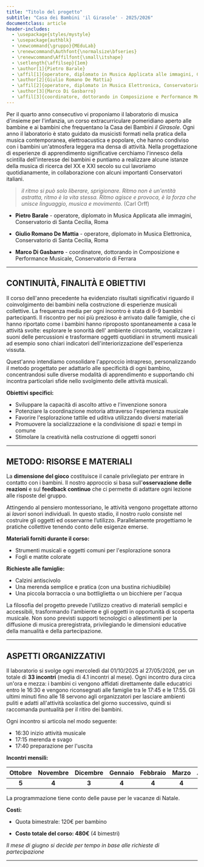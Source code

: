 ```yaml
---
title: "Titolo del progetto"
subtitle: "Casa dei Bambini 'il Girasole' - 2025/2026"
documentclass: article
header-includes:
  - \usepackage{styles/mystyle}
  - \usepackage{authblk}
  - \newcommand{\gruppo}{MEduLab}
  - \renewcommand\Authfont{\normalsize\bfseries}
  - \renewcommand\Affilfont{\small\itshape}
  - \setlength{\affilsep}{1em}
  - \author[1]{Pietro Barale}
  - \affil[1]{operatore, diplomato in Musica Applicata alle immagini, Conservatorio di Santa Cecilia, Roma}
  - \author[2]{Giulio Romano De Mattia}
  - \affil[2]{operatore, diplomato in Musica Elettronica, Conservatorio di Santa Cecilia, Roma}
  - \author[3]{Marco Di Gasbarro}
  - \affil[3]{coordinatore, dottorando in Composizione e Performance Musicale, Conservatorio di Ferrara}
---
```


Per il quarto anno consecutivo vi proponiamo il laboratorio di musica d'insieme per l'infanzia, un corso extracurriculare pomeridiano aperto alle bambine e ai bambini che frequentano la Casa dei Bambini *il Girasole*. Ogni anno il laboratorio è stato guidato da musicisti formati nella pratica della musica contemporanea, elettroacustica e popolare, che hanno condiviso con i bambini un'atmosfera leggera ma densa di attività.
Nella progettazione di esperienze di apprendimento significative cerchiamo l'innesco della scintilla dell'interesse dei bambini e puntiamo a realizzare alcune istanze della musica di ricerca del XX e XXI secolo su cui lavoriamo quotidianamente, in collaborazione con alcuni importanti Conservatori italiani.

>*il ritmo si può solo liberare, sprigionare. Ritmo non è un'entità astratta, ritmo è la vita stessa. Ritmo agisce e provoca, è la forza che unisce linguaggio, musica e movimento.* (Carl Orff)


<!-- **Maestri:** -->

- **Pietro Barale** - operatore, diplomato in Musica Applicata alle immagini, Conservatorio di Santa Cecilia, Roma

- **Giulio Romano De Mattia** - operatore, diplomato in Musica Elettronica, Conservatorio di Santa Cecilia, Roma

- **Marco Di Gasbarro** - coordinatore, dottorando in Composizione e Performance Musicale, Conservatorio di Ferrara




---

## CONTINUITÀ, FINALITÀ E OBIETTIVI

Il corso dell'anno precedente ha evidenziato risultati significativi riguardo il coinvolgimento dei bambini nella costruzione di esperienze musicali collettive. La frequenza media per ogni incontro è stata di 6-9 bambini partecipanti. Il riscontro per noi più prezioso è arrivato dalle famiglie, che ci hanno riportato come i bambini hanno riproposto spontaneamente a casa le attività svolte: esplorare le sonorità dell' ambiente circostante, vocalizzare i suoni delle percussioni e trasformare oggetti quotidiani in strumenti musicali ad esempio sono chiari indicatori dell'interiorizzazione dell'esperienza vissuta.

Quest'anno intendiamo consolidare l'approccio intrapreso, personalizzando il metodo progettato per adattarlo alle specificità di ogni bambino, concentrandosi sulle diverse modalità di apprendimento e supportando chi incontra particolari sfide nello svolgimento delle attività musicali.     

<!--- meglio dirlo a voce durante la riunione
Il progetto si fonda sul principio che l'apprendimento musicale nell'infanzia non produce necessariamente un risultato tangibile nel "saggio di fine anno", ma manifesta il suo valore nel **processo educativo** vissuto, che si concretizza nella coltivazione della capacità di ognuno di **inventare e ri-costruire mondi sonori** attraverso il gioco e la relazione con i maestri e i compagni.
-->

**Obiettivi specifici:**
- Sviluppare la capacità di ascolto attivo e l'invenzione sonora  
- Potenziare la coordinazione motoria attraverso l'esperienza musicale  
- Favorire l'esplorazione tattile ed uditiva utilizzando diversi materiali  
- Promuovere la socializzazione e la condivisione di spazi e tempi in comune  
- Stimolare la creatività nella costruzione di oggetti sonori  


---

## METODO: RISORSE E MATERIALI

La **dimensione del gioco** costituisce il canale privilegiato per entrare in contatto con i bambini. Il nostro approccio si basa sull'**osservazione delle reazioni** e sul **feedback continuo** che ci permette di adattare ogni lezione alle risposte del gruppo.

Attingendo al pensiero montessoriano, le attività vengono progettate attorno ai *lavori* sonori individuali. In questo stadio, il nostro ruolo consiste nel costruire gli oggetti ed osservarne l’utilizzo.
Parallelamente progettiamo le pratiche collettive tenendo conto delle esigenze emerse.

**Materiali forniti durante il corso:**  
- Strumenti musicali e oggetti comuni per l'esplorazione sonora  
- Fogli e matite colorate  

**Richieste alle famiglie:**  
- Calzini antiscivolo  
- Una merenda semplice e pratica (con una bustina richiudibile)  
- Una piccola borraccia o una bottliglietta o un bicchiere per l'acqua  

La filosofia del progetto prevede l'utilizzo creativo di materiali semplici e accessibili, trasformando l'ambiente e gli oggetti in opportunità di scoperta musicale. Non sono previsti supporti tecnologici o allestimenti per la diffusione di musica preregistrata, privilegiando le dimensioni educative della manualità e della partecipazione.



---

## ASPETTI ORGANIZZATIVI

Il laboratorio si svolge ogni mercoledì dal 01/10/2025 al 27/05/2026, per un totale di **33 incontri** (media di 4.1 incontri al mese).
Ogni incontro dura circa un'ora e mezza: i bambini ci vengono affidati direttamente dalle educatrici entro le 16:30 e vengono riconsegnati alle famiglie tra le 17:45 e le 17:55. Gli ultimi minuti fino alle 18 servono agli organizzatori per lasciare ambienti puliti e adatti all'attività scolastica del giorno successivo, quindi si raccomanda puntualità per il ritiro dei bambini.

Ogni incontro si articola nel modo seguente:  
- 16:30 inizio attività musicale   
- 17:15 merenda e svago   
- 17:40 preparazione per l'uscita   

**Incontri mensili:**

| Ottobre | Novembre | Dicembre | Gennaio | Febbraio | Marzo | Aprile | Maggio |
| :---: | :---: | :---: | :---: | :---: | :---: | :---: | :---: |
| **5** | **4** | **3** | **4** | **4** | **4** | **5** | **4** |

La programmazione tiene conto delle pause per le vacanze di Natale.

**Costi:**

- Quota bimestrale: 120€ per bambino    
<!-- - Pagamento: all'inizio di ogni bimestre   -->
- **Costo totale del corso: 480€** (4 bimestri)    

<!---
**Calendario pagamenti:**
| Periodo | Importo | Scadenza |
| :--- | ---: | :---: |
| Ottobre-novembre | 120€ | inizio ottobre |
| Dicembre-gennaio | 120€ | inizio dicembre |
| Febbraio-marzo | 120€ | inizio febbraio |
| Aprile-maggio | 120€ | inizio aprile |

-->
*Il mese di giugno si decide per tempo in base alle richieste di partecipazione*



---

